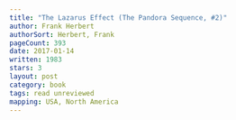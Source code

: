```yaml
---
title: "The Lazarus Effect (The Pandora Sequence, #2)"
author: Frank Herbert
authorSort: Herbert, Frank
pageCount: 393
date: 2017-01-14
written: 1983
stars: 3
layout: post
category: book
tags: read unreviewed
mapping: USA, North America
---
```

